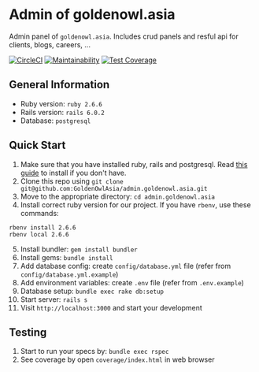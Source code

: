 # Admin of goldenowl.asia

Admin panel of `goldenowl.asia`. Includes crud panels and resful api for clients, blogs, careers, ...

[![CircleCI](https://circleci.com/gh/GoldenOwlAsia/admin.goldenowl.asia.svg?style=shield)](https://circleci.com/gh/GoldenOwlAsia/admin.goldenowl.asia)
[![Maintainability](https://api.codeclimate.com/v1/badges/dafecd84f9b151dc1e37/maintainability)](https://codeclimate.com/github/GoldenOwlAsia/admin.goldenowl.asia/maintainability)
[![Test Coverage](https://api.codeclimate.com/v1/badges/dafecd84f9b151dc1e37/test_coverage)](https://codeclimate.com/github/GoldenOwlAsia/admin.goldenowl.asia/test_coverage)

## General Information

- Ruby version: `ruby 2.6.6`
- Rails version: `rails 6.0.2`
- Database: `postgresql`

## Quick Start

1. Make sure that you have installed ruby, rails and postgresql. Read [this guide](https://gorails.com/setup) to install if you don't have.
2. Clone this repo using `git clone git@github.com:GoldenOwlAsia/admin.goldenowl.asia.git`
3. Move to the appropriate directory: `cd admin.goldenowl.asia`
4. Install correct ruby version for our project. If you have `rbenv`, use these commands:

```
rbenv install 2.6.6
rbenv local 2.6.6
```

5. Install bundler: `gem install bundler`
6. Install gems: `bundle install`
7. Add database config: create `config/database.yml` file (refer from `config/database.yml.example`)
8. Add environment variables: create `.env` file (refer from `.env.example`)
9. Database setup: `bundle exec rake db:setup`
10. Start server: `rails s`
11. Visit `http://localhost:3000` and start your development

## Testing

1. Start to run your specs by: `bundle exec rspec`
2. See coverage by open `coverage/index.html` in web browser
